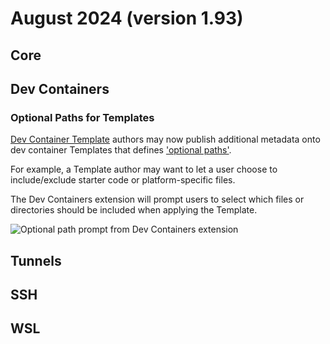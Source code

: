 # August 2024 (version 1.93)

## Core

## Dev Containers

### Optional Paths for Templates

[Dev Container Template](https://containers.dev/templates) authors may now publish additional metadata onto dev container Templates that defines ['optional paths'](https://github.com/devcontainers/spec/blob/e2d850e48292b19b8beb3575b7e538a7bfdad981/docs/specs/devcontainer-templates.md#the-optionalpaths-property).

For example, a Template author may want to let a user choose to include/exclude starter code or platform-specific files.

The Dev Containers extension will prompt users to select which files or directories should be included when applying the Template.

![Optional path prompt from Dev Containers extension](images/1_93/optionalPaths.png)

## Tunnels

## SSH

## WSL
